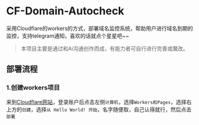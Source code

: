 # CF-Domain-Autocheck
采用Cloudflare的workers的方式，部署域名监控系统，帮助用户进行域名到期的监控，支持telegram通知，喜欢的话就点个星星吧~~
> 本项目主要是通过和Ai沟通创作而成，有能力者可自行进行完善或魔改。

## 部署流程
### 1.创建workers项目
来到[Cloudflare网站](https://www.cloudflare.com)，登录账户后点击左侧`计算机`，选择`Workers和Pages`，选择右上方的`创建`，选择`从 Hello World! 开始`，名字随便取，自己认得就行，然后点击`部署`
